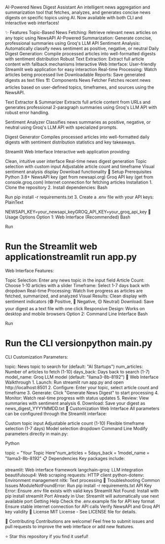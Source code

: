 AI-Powered News Digest Assistant
An intelligent news aggregation and summarization tool that fetches, analyzes, and generates concise news digests on specific topics using AI. Now available with both CLI and interactive web interfaces!

✨ Features
Topic-Based News Fetching: Retrieve relevant news articles on any topic using NewsAPI
AI-Powered Summarization: Generate concise, professional summaries using Groq's LLM API
Sentiment Analysis: Automatically classify news sentiment as positive, negative, or neutral
Daily Digest Generation: Compile processed articles into well-formatted digests with sentiment distribution
Robust Text Extraction: Extract full article content with fallback mechanisms
Interactive Web Interface: User-friendly Streamlit web application for easy interaction
Real-time Processing: Watch articles being processed live
Downloadable Reports: Save generated digests as text files
🏗️ Components
News Fetcher
Fetches recent news articles based on user-defined topics, timeframes, and sources using the NewsAPI.

Text Extractor & Summarizer
Extracts full article content from URLs and generates professional 2-paragraph summaries using Groq's LLM API with robust error handling.

Sentiment Analyzer
Classifies news summaries as positive, negative, or neutral using Groq's LLM API with specialized prompts.

Digest Generator
Compiles processed articles into well-formatted daily digests with sentiment distribution statistics and key takeaways.

Streamlit Web Interface
Interactive web application providing:

Clean, intuitive user interface
Real-time news digest generation
Topic selection with custom input
Adjustable article count and timeframe
Visual sentiment analysis display
Download functionality
🚀 Setup
Prerequisites
Python 3.8+
NewsAPI key (get from newsapi.org)
Groq API key (get from console.groq.com)
Internet connection for fetching articles
Installation
1.
Clone the repository
2.
Install dependencies:
Bash



Run
pip install -r requirements.txt
3.
Create a .env file with your API keys:
PlainText



NEWSAPI_KEY=your_newsapi_keyGROQ_API_KEY=your_groq_api_key
📱 Usage Options
Option 1: Web Interface (Recommended)
Bash



Run
# Run the Streamlit web applicationstreamlit run app.py
Web Interface Features:

Topic Selection: Enter any news topic in the input field
Article Count: Choose 1-10 articles with a slider
Timeframe: Select 1-7 days back with dropdown
Real-time Processing: Watch live progress as articles are fetched, summarized, and analyzed
Visual Results: Clean display with sentiment indicators (🟢 Positive, 🔴 Negative, 🟡 Neutral)
Download: Save your digest as a text file with one click
Responsive Design: Works on desktop and mobile browsers
Option 2: Command Line Interface
Bash



Run
# Run the CLI versionpython main.py
CLI Customization Parameters:

topic: News topic to search for (default: "AI Startups")
num_articles: Number of articles to fetch (1-10)
days_back: Days back to search (1-7)
model_name: Groq LLM model (default: "llama3-8b-8192")
🎨 Web Interface Walkthrough
1.
Launch: Run streamlit run app.py and open http://localhost:8501
2.
Configure: Enter your topic, select article count and timeframe
3.
Generate: Click "Generate News Digest" to start processing
4.
Monitor: Watch real-time progress with status updates
5.
Review: View summaries with sentiment analysis
6.
Download: Save your digest as news_digest_YYYYMMDD.txt
🔧 Customization
Web Interface
All parameters can be configured through the Streamlit interface:

Custom topic input
Adjustable article count (1-10)
Flexible timeframe selection (1-7 days)
Model selection dropdown
Command Line
Modify parameters directly in main.py:

Python



topic = "Your Topic Here"num_articles = 5days_back = 1model_name = "llama3-8b-8192"
📋 Dependencies
Key packages include:

streamlit: Web interface framework
langchain-groq: LLM integration
beautifulsoup4: Web scraping
requests: HTTP client
python-dotenv: Environment management
nltk: Text processing
🐛 Troubleshooting
Common Issues
ModuleNotFoundError: Run pip install -r requirements.txt
API Key Error: Ensure .env file exists with valid keys
Streamlit Not Found: Install with pip install streamlit
Port Already in Use: Streamlit will automatically use next available port
Getting Help
Check the .env.example file for API key format
Ensure stable internet connection for API calls
Verify NewsAPI and Groq API key validity
📝 License
MIT License - See LICENSE file for details.

🤝 Contributing
Contributions are welcome! Feel free to submit issues and pull requests to improve the web interface or add new features.

⭐ Star this repository if you find it useful!